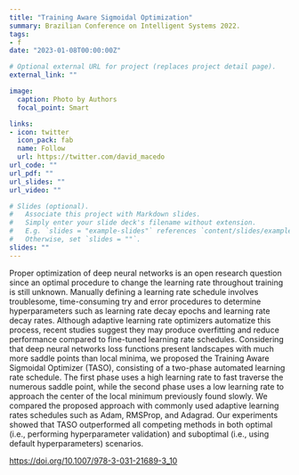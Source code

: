 ```yaml
---
title: "Training Aware Sigmoidal Optimization"
summary: Brazilian Conference on Intelligent Systems 2022.
tags:
- f
date: "2023-01-08T00:00:00Z"

# Optional external URL for project (replaces project detail page).
external_link: ""

image:
  caption: Photo by Authors
  focal_point: Smart

links:
- icon: twitter
  icon_pack: fab
  name: Follow
  url: https://twitter.com/david_macedo
url_code: ""
url_pdf: ""
url_slides: ""
url_video: ""

# Slides (optional).
#   Associate this project with Markdown slides.
#   Simply enter your slide deck's filename without extension.
#   E.g. `slides = "example-slides"` references `content/slides/example-slides.md`.
#   Otherwise, set `slides = ""`.
slides: ""
---
```


Proper optimization of deep neural networks is an open research question since an optimal procedure to change the learning rate throughout training is still unknown. Manually defining a learning rate schedule involves troublesome, time-consuming try and error procedures to determine hyperparameters such as learning rate decay epochs and learning rate decay rates. Although adaptive learning rate optimizers automatize this process, recent studies suggest they may produce overfitting and reduce performance compared to fine-tuned learning rate schedules. Considering that deep neural networks loss functions present landscapes with much more saddle points than local minima, we proposed the Training Aware Sigmoidal Optimizer (TASO), consisting of a two-phase automated learning rate schedule. The first phase uses a high learning rate to fast traverse the numerous saddle point, while the second phase uses a low learning rate to approach the center of the local minimum previously found slowly. We compared the proposed approach with commonly used adaptive learning rates schedules such as Adam, RMSProp, and Adagrad. Our experiments showed that TASO outperformed all competing methods in both optimal (i.e., performing hyperparameter validation) and suboptimal (i.e., using default hyperparameters) scenarios.

https://doi.org/10.1007/978-3-031-21689-3_10
